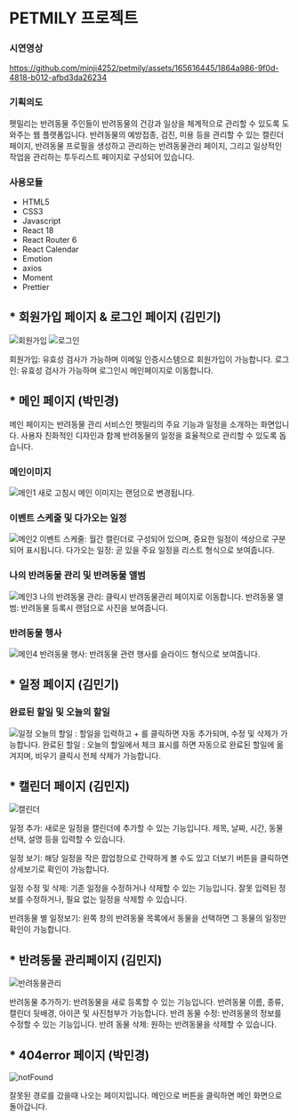 # PETMILY 프로젝트

### 시연영상

https://github.com/minji4252/petmily/assets/165616445/1864a986-9f0d-4818-b012-afbd3da26234

### 기획의도

펫밀리는 반려동물 주인들이 반려동물의 건강과 일상을 체계적으로 관리할 수 있도록 도와주는 웹 플랫폼입니다.
반려동물의 예방접종, 검진, 미용 등을 관리할 수 있는 캘린더 페이지,
반려동물 프로필을 생성하고 관리하는 반려동물관리 페이지,
그리고 일상적인 작업을 관리하는 투두리스트 페이지로 구성되어 있습니다.

### 사용모듈

- HTML5
- CSS3
- Javascript
- React 18
- React Router 6
- React Calendar
- Emotion
- axios
- Moment
- Prettier

## \* 회원가입 페이지 & 로그인 페이지 (김민기)

![회원가입](https://github.com/minji4252/petmily/assets/165616445/fdfd81f7-f091-4bc2-ba1a-00be68d7373d)
![로그인](https://github.com/minji4252/petmily/assets/165616445/5d262b51-a180-4694-966d-0b5fe67074ea)

회원가입: 유효성 검사가 가능하며 이메일 인증시스템으로 회원가입이 가능합니다.
로그인: 유효성 검사가 가능하며 로그인시 메인페이지로 이동합니다.

## \* 메인 페이지 (박민경)

메인 페이지는 반려동물 관리 서비스인 펫밀리의 주요 기능과 일정을 소개하는 화면입니다.
사용자 친화적인 디자인과 함께 반려동물의 일정을 효율적으로 관리할 수 있도록 돕습니다.

### 메인이미지

![메인1](https://github.com/minji4252/petmily/assets/165616445/da7a846e-d752-4dba-b5a1-dac345d481d1)
새로 고침시 메인 이미지는 랜덤으로 변경됩니다.

### 이벤트 스케줄 및 다가오는 일정

![메인2](https://github.com/minji4252/petmily/assets/165616445/49b05ec6-7578-44e5-944e-daf8a3a61dbb)
이벤트 스케줄: 월간 캘린더로 구성되어 있으며, 중요한 일정이 색상으로 구분되어 표시됩니다.
다가오는 일정: 곧 있을 주요 일정을 리스트 형식으로 보여줍니다.

### 나의 반려동물 관리 및 반려동물 앨범

![메인3](https://github.com/minji4252/petmily/assets/165616445/e305b0ac-2c91-42a3-a2ac-fe04977ad0e1)
나의 반려동물 관리: 클릭시 반려동물관리 페이지로 이동합니다.
반려동물 앨범: 반려동물 등록시 랜덤으로 사진을 보여줍니다.

### 반려동물 행사

![메인4](https://github.com/minji4252/petmily/assets/165616445/c23ddd3f-dfda-4b68-9a3b-cb16c5cf0ef9)
반려동물 행사: 반려동물 관련 행사를 슬라이드 형식으로 보여줍니다.

## \* 일정 페이지 (김민기)

### 완료된 할일 및 오늘의 할일

![일정](https://github.com/minji4252/petmily/assets/165616445/e3f68343-8025-43e4-a3de-8c7db9ae0b4f)
오늘의 할일 : 할일을 입력하고 + 를 클릭하면 자동 추가되며, 수정 및 삭제가 가능합니다.
완료된 할일 : 오늘의 할일에서 체크 표시를 하면 자동으로 완료된 할일에 옮겨지며, 비우기 클릭시 전체 삭제가 가능합니다.

## \* 캘린더 페이지 (김민지)

![캘린더](https://github.com/minji4252/petmily/assets/165616445/85199c50-f676-49e2-b619-b84109560083)

일정 추가: 새로운 일정을 캘린더에 추가할 수 있는 기능입니다. 제목, 날짜, 시간, 동물선택, 설명 등을 입력할 수 있습니다.

일정 보기: 해당 일정을 작은 팝업창으로 간략하게 볼 수도 있고 더보기 버튼을 클릭하면 상세보기로 확인이 가능합니다.

일정 수정 및 삭제: 기존 일정을 수정하거나 삭제할 수 있는 기능입니다. 잘못 입력된 정보를 수정하거나, 필요 없는 일정을 삭제할 수 있습니다.

반려동물 별 일정보기: 왼쪽 창의 반려동물 목록에서 동물을 선택하면 그 동물의 일정만 확인이 가능합니다.

## \* 반려동물 관리페이지 (김민지)

![반려동물관리](https://github.com/minji4252/petmily/assets/165616445/52b6ec25-01a1-48d5-a2ac-2e0a71b24be0)

반려동물 추가하기: 반려동물을 새로 등록할 수 있는 기능입니다. 반려동물 이름, 종류, 캘린더 뒷배경, 아이콘 및 사진첨부가 가능합니다.
반려 동물 수정: 반려동물의 정보를 수정할 수 있는 기능입니다.
반려 동물 삭제: 원하는 반려동물을 삭제할 수 있습니다.

## \* 404error 페이지 (박민경)

![notFound](https://github.com/minji4252/petmily/assets/165616445/ec440afd-d5af-4952-9acf-0fc61e19dbeb)

잘못된 경로를 갔을때 나오는 페이지입니다. 메인으로 버튼을 클릭하면 메인 화면으로 돌아갑니다.
